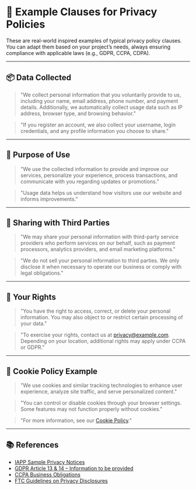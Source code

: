 # 📄 Example Clauses for Privacy Policies

These are real-world inspired examples of typical privacy policy clauses. You can adapt them based on your project’s needs, always ensuring compliance with applicable laws (e.g., GDPR, CCPA, CDPA).

---

## 📦 Data Collected

> "We collect personal information that you voluntarily provide to us, including your name, email address, phone number, and payment details. Additionally, we automatically collect usage data such as IP address, browser type, and browsing behavior."

> "If you register an account, we also collect your username, login credentials, and any profile information you choose to share."

---

## 🎯 Purpose of Use

> "We use the collected information to provide and improve our services, personalize your experience, process transactions, and communicate with you regarding updates or promotions."

> "Usage data helps us understand how visitors use our website and informs improvements."

---

## 🤝 Sharing with Third Parties

> "We may share your personal information with third-party service providers who perform services on our behalf, such as payment processors, analytics providers, and email marketing platforms."

> "We do not sell your personal information to third parties. We only disclose it when necessary to operate our business or comply with legal obligations."

---

## 🧍 Your Rights

> "You have the right to access, correct, or delete your personal information. You may also object to or restrict certain processing of your data."

> "To exercise your rights, contact us at privacy@example.com. Depending on your location, additional rights may apply under CCPA or GDPR."

---

## 🍪 Cookie Policy Example

> "We use cookies and similar tracking technologies to enhance user experience, analyze site traffic, and serve personalized content."

> "You can control or disable cookies through your browser settings. Some features may not function properly without cookies."

> "For more information, see our [Cookie Policy](https://example.com/cookie-policy)."

---

## 📚 References

- [IAPP Sample Privacy Notices](https://iapp.org/resources/article/sample-privacy-notice/)
- [GDPR Article 13 & 14 – Information to be provided](https://gdpr.eu/article-13-information-to-be-provided/)
- [CCPA Business Obligations](https://oag.ca.gov/privacy/ccpa)
- [FTC Guidelines on Privacy Disclosures](https://www.ftc.gov/news-events/media-resources/protecting-consumer-privacy/privacy-security-enforcement)

